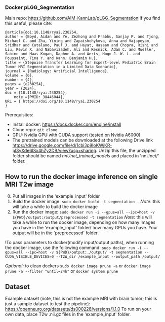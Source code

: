 ### Docker pLGG_Segmentation
Main repo: https://github.com/AIM-KannLab/pLGG_Segmentation
If you find this useful, please cite:
```
@article{doi:10.1148/ryai.230254,
author = {Boyd, Aidan and Ye, Zezhong and Prabhu, Sanjay P. and Tjong, Michael C. and Zha, Yining and Zapaishchykova, Anna and Vajapeyam, Sridhar and Catalano, Paul J. and Hayat, Hasaan and Chopra, Rishi and Liu, Kevin X. and Nabavizadeh, Ali and Resnick, Adam C. and Mueller, Sabine and Haas-Kogan, Daphne A. and Aerts, Hugo J. W. L. and Poussaint, Tina Y. and Kann, Benjamin H.},
title = {Stepwise Transfer Learning for Expert-level Pediatric Brain Tumor MRI Segmentation in a Limited Data Scenario},
journal = {Radiology: Artificial Intelligence},
volume = {6},
number = {4},
pages = {e230254},
year = {2024},
doi = {10.1148/ryai.230254},
    note ={PMID: 38446044},
URL = { https://doi.org/10.1148/ryai.230254
}
```

Prerequisites: 
- Install docker: https://docs.docker.com/engine/install
- Clone repo: `git clone` 
- GPU: Nvidia GPU with CUDA support (tested on Nvidia A6000)
- The pretrained models can be downloaded at the following Drive link https://drive.google.com/file/d/1cbi3p9IoKWjKR-pl3yXde6ISx4hZy2DB/view?usp=sharing. Unzip this file, the unzipped folder should be named *nnUnet_trained_models* and placed in 'nnUnet/' folder.

## How to run the docker image inference on single MRI T2w image
0. Put all images in the 'example_input' folder
1. Build the docker image: 
`sudo docker build -t segmentation .`
*Note*: this will take a while to build the docker image
2. Run the docker image: 
`sudo docker run -i --gpus=all --ipc=host -v ${PWD}/output:/output/preprocessed -t segmentation` 
*Note*: this will take a while to run the docker image, depending on how many images you have in the 'example_input' folder/ how many GPUs you have. Your output will be in the 'preprocessed' folder.

!To pass parameters to docker(modify input/output paths), when running the docker image, use the following command: 
`sudo docker run -i --gpus=all --ipc=host -v ${PWD}/output:./output/ -t segmentation --CUDA_VISIBLE_DEVICES=0 --T2W_dir /example_input --output_path /output/`

*Optional:* to clean dockers `sudo docker image prune -a` or `docker image prune -a --filter "until=24h"` or `docker system prune`

## Dataset
Example dataset (note, this is not the example MRI with brain tumor; this is just a sample dataset to test the pipeline):
https://openneuro.org/datasets/ds000228/versions/1.1.0 
To run on your own data, place T2w .nii.gz files in the 'example_input' folder.

